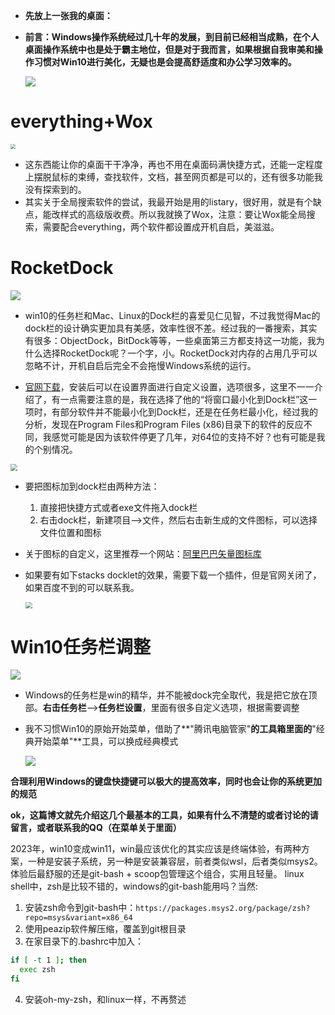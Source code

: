 
* **先放上一张我的桌面：**

* **前言：Windows操作系统经过几十年的发展，到目前已经相当成熟，在个人桌面操作系统中也是处于霸主地位，但是对于我而言，如果根据自我审美和操作习惯对Win10进行美化，无疑也是会提高舒适度和办公学习效率的。**

  ![](https://jack-blog-img.obs.cn-north-4.myhuaweicloud.com/github-page/img20220521232639.png)

# everything+Wox

<img src="https://jack-blog-img.obs.cn-north-4.myhuaweicloud.com/github-page/img20220521232658.png" style="zoom: 50%;" />

* 这东西能让你的桌面干干净净，再也不用在桌面码满快捷方式，还能一定程度上摆脱鼠标的束缚，查找软件，文档，甚至网页都是可以的，还有很多功能我没有探索到的。
* 其实关于全局搜索软件的尝试，我最开始是用的listary，很好用，就是有个缺点，能改样式的高级版收费。所以我就换了Wox，注意：要让Wox能全局搜索，需要配合everything，两个软件都设置成开机自启，美滋滋。

# RocketDock

![](https://jack-blog-img.obs.cn-north-4.myhuaweicloud.com/github-page/img20220521232708.png)

* win10的任务栏和Mac、Linux的Dock栏的喜爱见仁见智，不过我觉得Mac的dock栏的设计确实更加具有美感，效率性很不差。经过我的一番搜索，其实有很多：ObjectDock，BitDock等等，一些桌面第三方都支持这一功能，我为什么选择RocketDock呢？一个字，小。RocketDock对内存的占用几乎可以忽略不计，开机自启后完全不会拖慢Windows系统的运行。

* [官网下载](https://punklabs.com/)，安装后可以在设置界面进行自定义设置，选项很多，这里不一一介绍了，有一点需要注意的是，我在选择了他的“将窗口最小化到Dock栏”这一项时，有部分软件并不能最小化到Dock栏，还是在任务栏最小化，经过我的分析，发现在Program Files和Program Files (x86)目录下的软件的反应不同，我感觉可能是因为该软件停更了几年，对64位的支持不好？也有可能是我的个别情况。

<img src="https://jack-blog-img.obs.cn-north-4.myhuaweicloud.com/github-page/img20220521232720.png" style="zoom:67%;" />

* 要把图标加到dock栏由两种方法：

  1. 直接把快捷方式或者exe文件拖入dock栏
  2. 右击dock栏，新建项目——>文件，然后右击新生成的文件图标，可以选择文件位置和图标

* 关于图标的自定义，这里推荐一个网站：[阿里巴巴矢量图标库](https://www.iconfont.cn/)

* 如果要有如下stacks docklet的效果，需要下载一个插件，但是官网关闭了，如果百度不到的可以联系我。

  <img src="https://jack-blog-img.obs.cn-north-4.myhuaweicloud.com/github-page/img20220521232727.png" style="zoom: 67%;" />

# Win10任务栏调整

![](https://jack-blog-img.obs.cn-north-4.myhuaweicloud.com/github-page/img20220521232735.png)

* Windows的任务栏是win的精华，并不能被dock完全取代，我是把它放在顶部。**右击任务栏**——>**任务栏设置**，里面有很多自定义选项，根据需要调整

* 我不习惯Win10的原始开始菜单，借助了**"腾讯电脑管家"**的工具箱里面的**"经典开始菜单"**工具，可以换成经典模式

  ![](https://jack-blog-img.obs.cn-north-4.myhuaweicloud.com/github-page/img20220521232743.png)

**合理利用Windows的键盘快捷键可以极大的提高效率，同时也会让你的系统更加的规范**

**ok，这篇博文就先介绍这几个最基本的工具，如果有什么不清楚的或者讨论的请留言，或者联系我的QQ（在菜单关于里面）**

2023年，win10变成win11，win最应该优化的其实应该是终端体验，有两种方案，一种是安装子系统，另一种是安装兼容层，前者类似wsl，后者类似msys2。体验后最舒服的还是git-bash + scoop包管理这个组合，实用且轻量。
linux shell中，zsh是比较不错的，windows的git-bash能用吗？当然:
1. 安装zsh命令到git-bash中：`https://packages.msys2.org/package/zsh?repo=msys&variant=x86_64`
2. 使用peazip软件解压缩，覆盖到git根目录
3. 在家目录下的.bashrc中加入：
```bash
if [ -t 1 ]; then
  exec zsh
fi
```
4. 安装oh-my-zsh，和linux一样，不再赘述